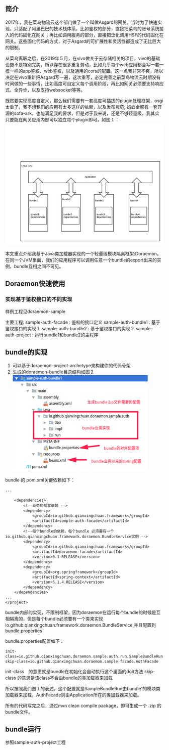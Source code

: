 
## 简介

2017年，我在菜鸟物流云这个部门做了一个叫做Asgard的网关，当时为了快速实现，只适配了阿里巴巴的技术栈体系，比如鉴权的部分，直接把菜鸟的账号系统接入的代码固化在网关；再比如调用服务的部分，直接把泛化调用HSF的代码固化在网关。这些固化代码的方式，对于Asgard的可扩展性和灵活性都造成了无比巨大的限制。

从菜鸟离职之后，在2019年５月，在vivo做关于云存储相关的项目，vivo的基础设施不是特别完美，所以存在很多重复劳动，比如几乎每个web应用都会写一套一模一样的app鉴权、web鉴权，以及通用的cors的配置。这一点我非常不爽，所以决定在vivo重新把Asgard写一遍，这次重写，必定完善之前菜鸟物流云时期没有时间做的一些事情，比如高度可自定义每个调用阶段，再比如网关必须要支持响应式、全异步，以及支持websocket等等。

既然要实现高度自定义，那么我们需要有一套高度可插拔的plugin处理框架，osgi太重了，我不想我们的应用有太多这样的依赖，以及发布规范; 蚂蚁金服有一套开源的sofa-ark，也能满足我的要求，但是对于我来说，还是不够轻量级，我其实只要能在网关应用内部可以独立每个plugin即可，如图１：
![图１](https://raw.githubusercontent.com/qianxingchuan/doraemon/master/document/arch.jpg)

本文重点介绍我基于Java类加载器实现的一个轻量级模块隔离框架:Doraemon。
在同一个JVM里面，我们的应用程序可以调用任意一个bundle的export出来的实例，bundle互相之间不可见。


## Doraemon快速使用

### 实现基于鉴权接口的不同实现

样例工程见doraemon-sample

主要工程:
sample-auth-facade : 鉴权的接口定义
sample-auth-bundle1 : 基于鉴权接口的实现１
sample-auth-bundle2 : 基于鉴权接口的实现２
sample-auth-project : 运行bundle1和bundle2的主程序

## bundle的实现

1. 可以基于doraemon-project-archetype来构建你的代码骨架
2. 生成的doraemon-bundle目录结构如图２
![图２](https://raw.githubusercontent.com/qianxingchuan/doraemon/master/document/bundle-description.png)

bundle 的 pom.xml关键依赖如下：
```
...

    <dependencies>
        <!--业务的基本依赖 -->
        <dependency>
            <groupId>io.github.qianxingchuan.framework</groupId>
            <artifactId>sample-auth-facade</artifactId>
        </dependency>
        <!--每个bundle的依赖，每个bundle 必须要有一个 io.github.qianxingchuan.framework.doraemon.BundleService实例 -->
        <dependency>
            <groupId>io.github.qianxingchuan.framework</groupId>
            <artifactId>doraemon-facade</artifactId>
            <version>0.1-RELEASE</version>
        </dependency>
        <dependency>
            <groupId>org.springframework</groupId>
            <artifactId>spring-context</artifactId>
            <version>5.1.4.RELEASE</version>
        </dependency>
    </dependencies>
...
</project>
```

bundle内部的实现，不限制框架，因为doraemon在运行每个bundle的时候是互相隔离的，但是每个bundle必须要有一个类来实现io.github.qianxingchuan.framework.doraemon.BundleService,并且配置到 bundle.properties

bundle.properties配置如下：
```
init-class=io.github.qianxingchuan.doraemon.sample.auth.run.SampleBundleRun
skip-class=io.github.qianxingchuan.doraemon.sample.facade.AuthFacade
```
init-class　的意思就是bundle在初始化会自动执行这个里面的doIt方法
skip-class 的意思是该class不会由bundle的类加载器来加载

所以按照我们图１的表述，这个配置就是SampleBundleRun由bundle1的模块类加载器来加载，AuthFacade则由Application所在的类加载器来加载。

所有的代码写完之后，通过mvn clean compile package，即可生成一个 .zip 的bundle文件。

## bundle运行

参照sample-auth-project工程


